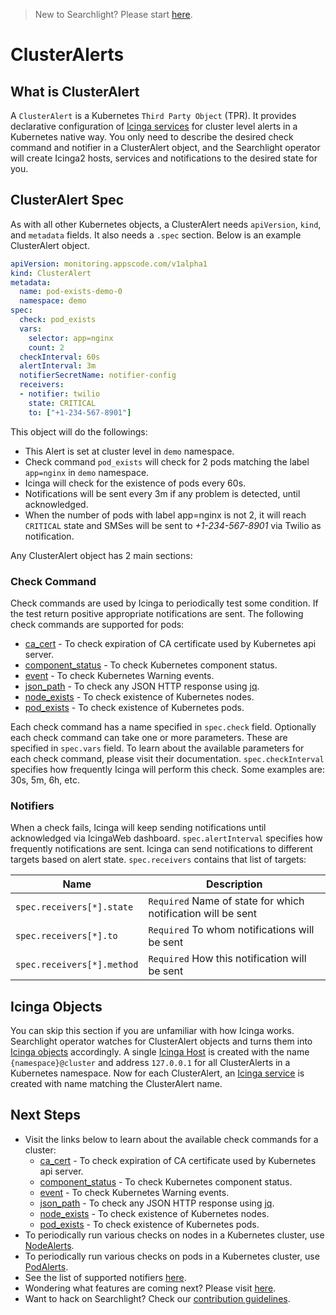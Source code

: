 > New to Searchlight? Please start [here](/docs/tutorials/README.md).

# ClusterAlerts

## What is ClusterAlert
A `ClusterAlert` is a Kubernetes `Third Party Object` (TPR). It provides declarative configuration of [Icinga services](https://www.icinga.com/docs/icinga2/latest/doc/09-object-types/#service) for cluster level alerts in a Kubernetes native way. You only need to describe the desired check command and notifier in a ClusterAlert object, and the Searchlight operator will create Icinga2 hosts, services and notifications to the desired state for you.

## ClusterAlert Spec
As with all other Kubernetes objects, a ClusterAlert needs `apiVersion`, `kind`, and `metadata` fields. It also needs a `.spec` section. Below is an example ClusterAlert object.

```yaml
apiVersion: monitoring.appscode.com/v1alpha1
kind: ClusterAlert
metadata:
  name: pod-exists-demo-0
  namespace: demo
spec:
  check: pod_exists
  vars:
    selector: app=nginx
    count: 2
  checkInterval: 60s
  alertInterval: 3m
  notifierSecretName: notifier-config
  receivers:
  - notifier: twilio
    state: CRITICAL
    to: ["+1-234-567-8901"]
```

This object will do the followings:

- This Alert is set at cluster level in `demo` namespace.
- Check command `pod_exists` will check for 2 pods matching the label `app=nginx` in `demo` namespace.
- Icinga will check for the existence of pods every 60s.
- Notifications will be sent every 3m if any problem is detected, until acknowledged.
- When the number of pods with label app=nginx is not 2, it will reach `CRITICAL` state and SMSes will be sent to _+1-234-567-8901_ via Twilio as notification.


Any ClusterAlert object has 2 main sections:

### Check Command
Check commands are used by Icinga to periodically test some condition. If the test return positive appropriate notifications are sent. The following check commands are supported for pods:

- [ca_cert](/docs/cluster-alerts/ca_cert.md) - To check expiration of CA certificate used by Kubernetes api server.
- [component_status](/docs/cluster-alerts/component_status.md) - To check Kubernetes component status.
- [event](/docs/cluster-alerts/event.md) - To check Kubernetes Warning events.
- [json_path](/docs/cluster-alerts/json_path.md) - To check any JSON HTTP response using [jq](https://stedolan.github.io/jq/).
- [node_exists](/docs/cluster-alerts/node_exists.md) - To check existence of Kubernetes nodes.
- [pod_exists](/docs/cluster-alerts/pod_exists.md) - To check existence of Kubernetes pods.

Each check command has a name specified in `spec.check` field. Optionally each check command can take one or more parameters. These are specified in `spec.vars` field. To learn about the available parameters for each check command, please visit their documentation. `spec.checkInterval` specifies how frequently Icinga will perform this check. Some examples are: 30s, 5m, 6h, etc.

### Notifiers
When a check fails, Icinga will keep sending notifications until acknowledged via IcingaWeb dashboard. `spec.alertInterval` specifies how frequently notifications are sent. Icinga can send notifications to different targets based on alert state. `spec.receivers` contains that list of targets:

| Name                       | Description                                                  |
|----------------------------|--------------------------------------------------------------|
| `spec.receivers[*].state`  | `Required` Name of state for which notification will be sent |
| `spec.receivers[*].to`     | `Required` To whom notifications will be sent                |
| `spec.receivers[*].method` | `Required` How this notification will be sent                |


## Icinga Objects
You can skip this section if you are unfamiliar with how Icinga works. Searchlight operator watches for ClusterAlert objects and turns them into [Icinga objects](https://www.icinga.com/docs/icinga2/latest/doc/09-object-types/) accordingly. A single [Icinga Host](https://www.icinga.com/docs/icinga2/latest/doc/09-object-types/#host) is created with the name `{namespace}@cluster` and address `127.0.0.1` for all ClusterAlerts in a Kubernetes namespace. Now for each ClusterAlert, an [Icinga service](https://www.icinga.com/docs/icinga2/latest/doc/09-object-types/#service) is created with name matching the ClusterAlert name.


## Next Steps
 - Visit the links below to learn about the available check commands for a cluster:
    - [ca_cert](/docs/cluster-alerts/ca_cert.md) - To check expiration of CA certificate used by Kubernetes api server.
    - [component_status](/docs/cluster-alerts/component_status.md) - To check Kubernetes component status.
    - [event](/docs/cluster-alerts/event.md) - To check Kubernetes Warning events.
    - [json_path](/docs/cluster-alerts/json_path.md) - To check any JSON HTTP response using [jq](https://stedolan.github.io/jq/).
    - [node_exists](/docs/cluster-alerts/node_exists.md) - To check existence of Kubernetes nodes.
    - [pod_exists](/docs/cluster-alerts/pod_exists.md) - To check existence of Kubernetes pods.
 - To periodically run various checks on nodes in a Kubernetes cluster, use [NodeAlerts](/docs/node-alerts/README.md).
 - To periodically run various checks on pods in a Kubernetes cluster, use [PodAlerts](/docs/pod-alerts/README.md).
 - See the list of supported notifiers [here](/docs/tutorials/notifiers.md).
 - Wondering what features are coming next? Please visit [here](/ROADMAP.md).
 - Want to hack on Searchlight? Check our [contribution guidelines](/CONTRIBUTING.md).
